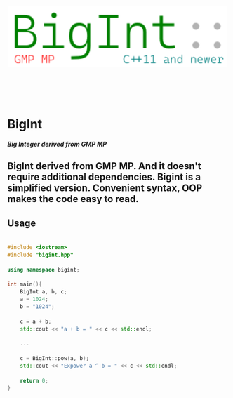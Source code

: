 <h1 align="center">
	<br>
	<br>
	<img width="500" src="media/bigint-logo.svg" alt="Bigint">
	<br>
	<br>
	<br>
</h1>


# BigInt
<h5>Big Integer derived from GMP MP</h5>

## BigInt derived from GMP MP. And it doesn't require additional dependencies. Bigint is a simplified version. Convenient syntax, OOP makes the code easy to read.

## Usage

```c++

#include <iostream>
#include "bigint.hpp"

using namespace bigint; 

int main(){
	BigInt a, b, c;
	a = 1024;
	b = "1024"; 
	
	c = a + b;
	std::cout << "a + b = " << c << std::endl;
	
	...
	
	c = BigInt::pow(a, b);
	std::cout << "Expower a ^ b = " << c << std::endl;
	
	return 0;
}


```



